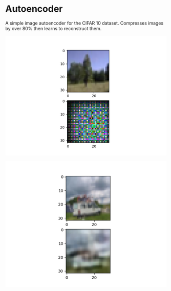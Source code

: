 # Autoencoder
A simple image autoencoder for the CIFAR 10 dataset. Compresses images by over 80% then learns to reconstruct them.

![Initial](Initial.png "On the first iteration.")

![Final](Final.png "When it learns to rebuild from the latent vector!")
